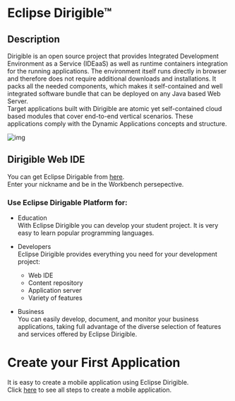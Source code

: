 # Eclipse Dirigible™

## Description


Dirigible is an open source project that provides Integrated Development Environment as a Service (IDEaaS) as well as runtime containers integration for the running applications. The environment itself runs directly in browser and therefore does not require additional downloads and installations. It packs all the needed components, which makes it self-contained and well integrated software bundle that can be deployed on any Java based Web Server.<br>
Target applications built with Dirigible are atomic yet self-contained cloud based modules that cover end-to-end vertical scenarios. These applications comply with the Dynamic Applications concepts and structure.



![img](https://github.com/dirigiblelabs/curriculum/blob/master/PerihanAsanova/Dirigible_Pros_Cons.png)



## Dirigible Web IDE  

You can get Eclipse Dirigable from [here](http://dirigible.eclipse.org/).<br>
Enter your nickname and be in the Workbench persepective.

### Use Eclipse Dirigable Platform for: 

* Education <br>
With Eclipse Dirigible you can develop your student project. It is very easy to learn popular programming languages. 

* Developers<br>
Eclipse Dirigible provides everything you need for your development project:

    - Web IDE
    - Content repository
    - Application server
    - Variety of features

* Business<br>
You can easily develop, document, and monitor your business applications, taking full advantage of the diverse selection of features and services offered by Eclipse Dirigible.

# Create your First Application
 
It is easy to create a mobile application using Eclipse Dirigible. <br>
Click [here][1] to see all steps to create a mobile application.

[1]:https://github.com/dirigiblelabs/curriculum/blob/master/PerihanAsanova/MobileApplication.md


